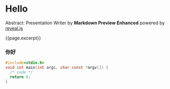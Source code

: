 # Hello
Abstract: Presentation Writer by **Markdown Preview Enhanced**
powered by [reveal.js](https://github.com/hakimel/reveal.js)

{{page.excerpt}}

### 你好
```c
#include<stdio.h>
void int main(int argc, char const *argv[]) {
  /* code */
  return 0;
}

```
